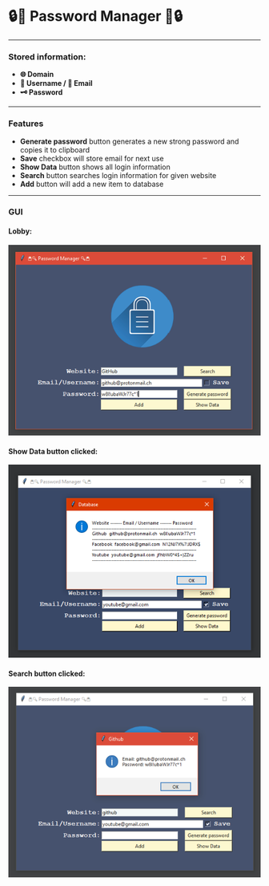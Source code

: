 # 🔒🔑 Password Manager 🔑🔒

---

### Stored information:
* **🌐 Domain**
* **👤 Username / 📧 Email**
* **🗝️ Password**   

---
### Features
* **Generate password** button generates a new strong 
  password and copies it to clipboard
* **Save** checkbox will store email for next use
* **Show Data** button shows all login information  
* **Search** button searches login information for given website  
* **Add** button will add a new item to database
---

### GUI   

#### Lobby:
![](images/gui_Page_1.png)

#### Show Data button clicked:
![](images/gui_Page_2.png)

#### Search button clicked:
![](images/gui_Page_3.png)
